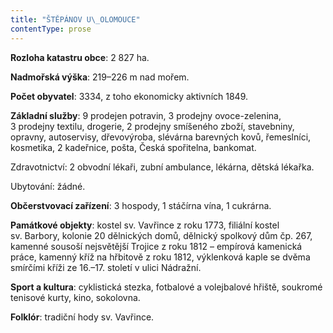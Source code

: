 ```yaml
---
title: "ŠTĚPÁNOV U\_OLOMOUCE"
contentType: prose
---
```


  

**Rozloha katastru obce**: 2 827 ha.

  

**Nadmořská výška**: 219–226 m nad mořem.

  

**Počet obyvatel**: 3334, z toho ekonomicky aktivních 1849.

  

**Základní služby**: 9 prodejen potravin, 3 prodejny ovoce-zelenina, 3 prodejny textilu, drogerie, 2 prodejny smíšeného zboží, stavebniny, opravny, autoservisy, dřevovýroba, slévárna barevných kovů, řemeslníci, kosmetika, 2 kadeřnice, pošta, Česká spořitelna, bankomat.

  

Zdravotnictví: 2 obvodní lékaři, zubní ambulance, lékárna, dětská lékařka.

  

Ubytování: žádné.

  

**Občerstvovací zařízení**: 3 hospody, 1 stáčírna vína, 1 cukrárna.

  

**Památkové objekty**: kostel sv. Vavřince z roku 1773, filiální kostel sv. Barbory, kolonie 20 dělnických domů, dělnický spolkový dům čp. 267, kamenné sousoší nejsvětější Trojice z roku 1812 – empí­rová kamenická práce, kamenný kříž na hřbitově z roku 1812, výklenková kaple se dvěma smírčími kříži ze 16.–17. století v ulici Nádražní.

  

**Sport a kultura**: cyklistická stezka, fotbalové a volejbalové hřiště, soukromé tenisové kurty, kino, sokolovna.

  

**Folklór**: tradiční hody sv. Vavřince.
